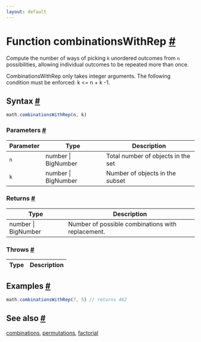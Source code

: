 ```yaml
---
layout: default
---
```


<!-- Note: This file is automatically generated from source code comments. Changes made in this file will be overridden. -->

<h1 id="function-combinationswithrep">Function combinationsWithRep <a href="#function-combinationswithrep" title="Permalink">#</a></h1>

Compute the number of ways of picking `k` unordered outcomes from `n`
possibilities, allowing individual outcomes to be repeated more than once.

CombinationsWithRep only takes integer arguments.
The following condition must be enforced: k <= n + k -1.


<h2 id="syntax">Syntax <a href="#syntax" title="Permalink">#</a></h2>

```js
math.combinationsWithRep(n, k)
```

<h3 id="parameters">Parameters <a href="#parameters" title="Permalink">#</a></h3>

Parameter | Type | Description
--------- | ---- | -----------
`n` | number &#124; BigNumber | Total number of objects in the set
`k` | number &#124; BigNumber | Number of objects in the subset

<h3 id="returns">Returns <a href="#returns" title="Permalink">#</a></h3>

Type | Description
---- | -----------
number &#124; BigNumber | Number of possible combinations with replacement.


<h3 id="throws">Throws <a href="#throws" title="Permalink">#</a></h3>

Type | Description
---- | -----------


<h2 id="examples">Examples <a href="#examples" title="Permalink">#</a></h2>

```js
math.combinationsWithRep(7, 5) // returns 462
```


<h2 id="see-also">See also <a href="#see-also" title="Permalink">#</a></h2>

[combinations](combinations.html),
[permutations](permutations.html),
[factorial](factorial.html)
